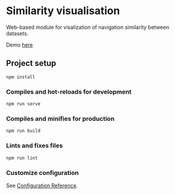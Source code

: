 # Similarity visualisation

Web-based module for visalization of navigation similarity between datasets.

Demo [here](https://matejikj.github.io/similarity_visualisation/)

## Project setup
```
npm install
```

### Compiles and hot-reloads for development
```
npm run serve
```

### Compiles and minifies for production
```
npm run build
```

### Lints and fixes files
```
npm run lint
```

### Customize configuration
See [Configuration Reference](https://cli.vuejs.org/config/).
